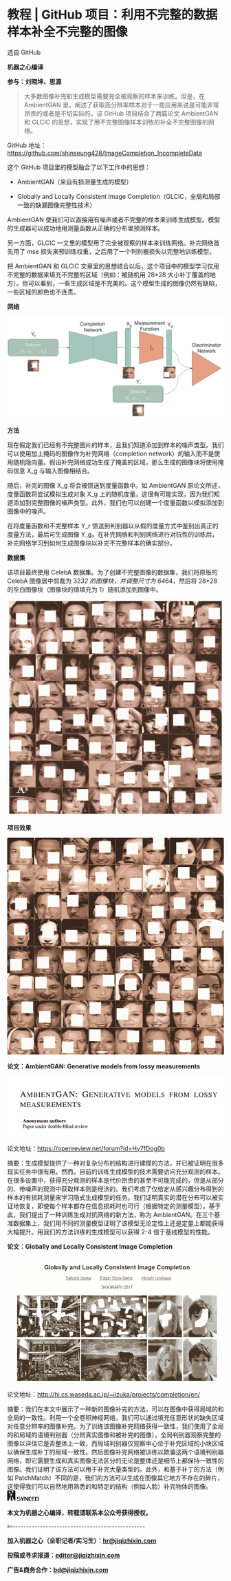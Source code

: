 # 教程 | GitHub 项目：利用不完整的数据样本补全不完整的图像

选自 GitHub

**机器之心编译**

**参与：刘晓坤、思源**

> 大多数图像补完和生成模型需要完全被观察的样本来训练。但是，在 AmbientGAN 里，阐述了获取高分辨率样本对于一些应用来说是可能非常昂贵的或者是不切实际的。该 GitHub 项目结合了两篇论文 AmbientGAN 和 GLCIC 的思想，实现了用不完整图像样本训练的补全不完整图像的网络。

GitHub 地址：https://github.com/shinseung428/ImageCompletion_IncompleteData

这个 GitHub 项目里的模型融合了以下工作中的思想：

*   AmbientGAN（来自有损测量生成的模型）

*   Globally and Locally Consistent Image Completion（GLCIC，全局和局部一致的缺漏图像完整性技术）

AmbientGAN 使我们可以直接用有噪声或者不完整的样本来训练生成模型。模型的生成器可以成功地用测量函数从正确的分布里预测样本。

另一方面，GLCIC 一文里的模型用了完全被观察的样本来训练网络。补完网络首先用了 mse 损失来预训练权重，之后用了一个判别器损失以完整地训练模型。

把 AmbientGAN 和 GLCIC 文章里的思想结合以后，这个项目中的模型学习仅用不完整的数据来填充不完整的区域（例如：被随机用 28*28 大小补丁覆盖的地方）。你可以看到，一些生成区域是不完美的。这个模型生成的图像仍然有缺陷，一些区域的颜色也不连贯。

**网络**

![](img/602df0df4d6ad2339f5470378b2c70e0-fs8.png)

**方法**

现在假定我们已经有不完整图片的样本，且我们知道添加到样本的噪声类型。我们可以使用加上掩码的图像作为补完网络（completion network）的输入而不是使用随机隐向量。假设补完网络成功生成了掩盖的区域，那么生成的图像块将使用掩码信息 X_g 与输入图像相结合。

随后，补完的图像 X_g 将会被馈送到度量函数中。如 AmbientGAN 原论文所述，度量函数将尝试模拟生成对象 X_g 上的随机度量。这很有可能实现，因为我们知道添加到完整图像的噪声类型。此外，我们也可以创建一个度量函数以模拟添加到图像中的噪声。

在将度量函数和不完整样本 Y_r 馈送到判别器以从假的度量方式中鉴别出真正的度量方法，最后可生成图像 Y_g。在补完网络和判别网络进行对抗性的训练后，补完网络学习到如何生成图像块以补完不完整样本的确实部分。

**数据集**

该项目最终使用 CelebA 数据集。为了创建不完整图像的数据集，我们将原版的 CelebA 图像居中剪裁为 32*32 的图像块，并调整尺寸为 64*64，然后将 28*28 的空白图像块（图像块的值填充为 1）随机添加到图像中。

![](img/6f5b5dc7d95342d141510f013a006309-fs8.png)

**项目效果**

![](img/ba2a72e94d134ac50fafe566a9abf8d7-fs8.png)

**论文：AmbientGAN: Generative models from lossy measurements**

![](img/08509cc3cd65015f014aa54b7413022a-fs8.png)

论文地址：https://openreview.net/forum?id=Hy7fDog0b

摘要：生成模型提供了一种对复杂分布的结构进行建模的方法，并已被证明在很多现实任务中很有用。然而，目前的训练生成模型的技术需要访问充分观测的样本。在很多设置中，获得充分观测的样本是代价昂贵的甚至不可能完成的，但是从部分的、带噪声的观测中获取样本则是经济的。我们考虑了仅给定从感兴趣分布得到的样本的有损耗测量来学习隐式生成模型的任务。我们证明真实的潜在分布可以被实证地恢复，即使每个样本都存在信息损耗时也可行（根据特定的测量模型）。基于此，我们提出了一种训练生成对抗网络的新方法，称为 AmbientGAN。在三个基准数据集上，我们用不同的测量模型证明了该模型无论定性上还是定量上都能获得大幅提升。用我们的方法训练的生成模型可以获得 2-4 倍于基线模型的性能。

**论文：Globally and Locally Consistent Image Completion**

![](img/a5a1723682169c738e62b4e606f32bd7-fs8.png)

论文地址：http://hi.cs.waseda.ac.jp/~iizuka/projects/completion/en/

摘要：我们在本文中展示了一种新的图像补完的方法，可以在图像中获得局域的和全局的一致性。利用一个全卷积神经网络，我们可以通过填充任意形状的缺失区域对任意分辨率的图像补完。为了训练该图像补完网络获得一致性，我们使用了全局的和局域的语境判别器（分辨真实图像和被补完的图像）。全局判别器观察完整的图像以评估它是否整体上一致，而局域判别器仅观察中心位于补完区域的小块区域以确保生成补丁的局域一致性。然后图像补完网络被训练以欺骗这两个语境判别器网络，即它需要生成和真实图像无法区分的无论是整体还是细节上都保持一致性的图像。我们证明了该方法可以用于补完大量类型的。此外，和基于补丁的方法（例如 PatchMatch）不同的是，我们的方法可以生成在图像其它地方不存在的碎片，这使得我们可以自然地用熟悉的和特定的结构（例如人脸）补完物体的图像。![](img/bff6b1c20f25742b4e3f3a02ce375ed1-fs8.png)

****本文为机器之心编译，**转载请联系本公众号获得授权****。**

✄------------------------------------------------

**加入机器之心（全职记者/实习生）：hr@jiqizhixin.com**

**投稿或寻求报道：editor@jiqizhixin.com**

**广告&商务合作：bd@jiqizhixin.com**